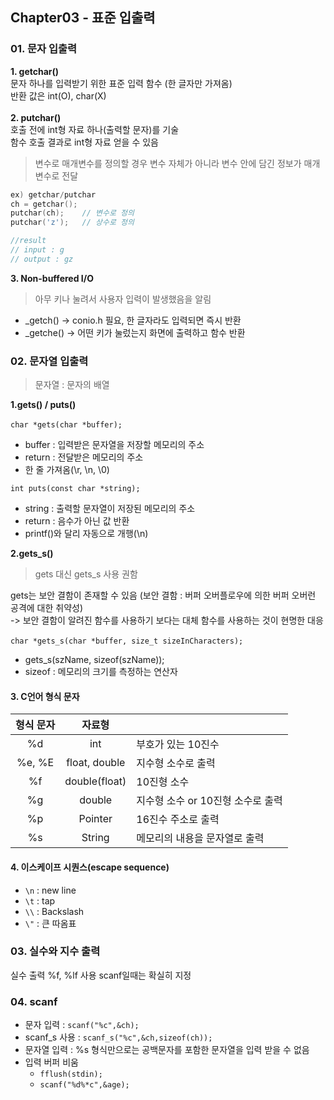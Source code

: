 ## Chapter03 - 표준 입출력

### 01. 문자 입출력
**1. getchar()** <br/>
문자 하나를 입력받기 위한 표준 입력 함수 (한 글자만 가져옴) <br/>
반환 값은 int(O), char(X) <br/><br/>
**2. putchar()** <br/>
호출 전에 int형 자료 하나(출력할 문자)를 기술<br/>
함수 호출 결과로 int형 자료 얻을 수 있음 <br/>
> 변수로 매개변수를 정의할 경우 변수 자체가 아니라 변수 안에 담긴 정보가 매개변수로 전달

```c
ex) getchar/putchar
ch = getchar();
putchar(ch);	// 변수로 정의
putchar('z');	// 상수로 정의

//result
// input : g
// output : gz
```

**3. Non-buffered I/O** <br/>
> 아무 키나 눌려서 사용자 입력이 발생했음을 알림
* _getch() -> conio.h 필요, 한 글자라도 입력되면 즉시 반환
* _getche() -> 어떤 키가 눌렀는지 화면에 출력하고 함수 반환

### 02. 문자열 입출력
> 문자열 : 문자의 배열

**1.gets() / puts()** <br/><br/>
`char *gets(char *buffer);`
* buffer : 입력받은 문자열을 저장할 메모리의 주소
* return : 전달받은 메모리의 주소
* 한 줄 가져옴(\r, \n, \0)

`int puts(const char *string);`
* string : 출력할 문자열이 저장된 메모리의 주소
* return : 음수가 아닌 값 반환
* printf()와 달리 자동으로 개행(\n)

**2.gets_s()** <br/>
> gets 대신 gets_s 사용 권함

gets는 보안 결함이 존재할 수 있음 (보안 결함 : 버퍼 오버플로우에 의한 버퍼 오버런 공격에 대한 취약성) <br/>
-> 보안 결함이 알려진 함수를 사용하기 보다는 대체 함수를 사용하는 것이 현명한 대응 <br/><br/>
`char *gets_s(char *buffer, size_t sizeInCharacters);`
* gets_s(szName, sizeof(szName));
* sizeof : 메모리의 크기를 측정하는 연산자

#### 3. C언어 형식 문자
|  형식 문자 |  자료형 |                                                   |
| :----: | :----: | :----------------------------------------------------- |
| %d | int | 부호가 있는 10진수 |
| %e, %E | float, double | 지수형 소수로 출력 |
| %f | double(float) | 10진형 소수 |
| %g | double | 지수형 소수 or 10진형 소수로 출력 |
| %p | Pointer | 16진수 주소로 출력 |
| %s | String | 메모리의 내용을 문자열로 출력 |

#### 4. 이스케이프 시퀀스(escape sequence)
* `\n` : new line
* `\t` : tap
* `\\` : Backslash
* `\"` : 큰 따옴표

### 03. 실수와 지수 출력
실수 출력 %f, %lf 사용
scanf일때는 확실히 지정

### 04. scanf
* 문자 입력 : `scanf("%c",&ch);`
* scanf_s 사용 : `scanf_s("%c",&ch,sizeof(ch));`
* 문자열 입력 : %s 형식만으로는 공백문자를 포함한 문자열을 입력 받을 수 없음
* 입력 버퍼 비움
  * `fflush(stdin);`
  *  `scanf("%d%*c",&age);`
